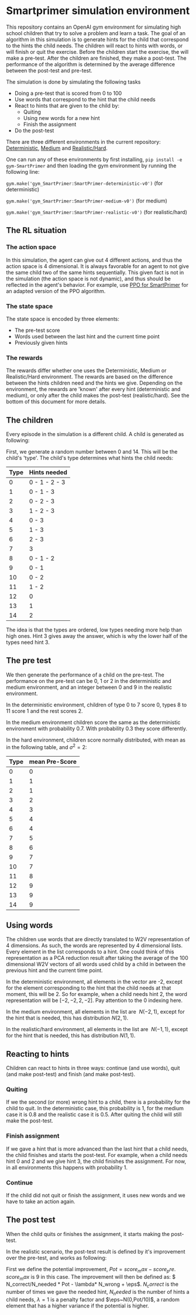 # Smartprimer simulation environment

This repository contains an OpenAI gym environment for simulating high school children that try to solve a problem and
learn a task. The goal of an algorithm in this simulation is to generate hints for the child that correspond to the
hints the child needs. The children will react to hints with words, or will finish or quit the exercise. Before the
children start the exercise, the will make a pre-test. After the children are finished, they make a post-test. The
performance of the algorithm is determined by the average difference between the post-test and pre-test.


The simulation is done by simulating the following tasks
* Doing a pre-test that is scored from 0 to 100
* Use words that correspond to the hint that the child needs
* React to hints that are given to the child by:
    * Quiting
    * Using new words for a new hint
    * Finish the assignment
* Do the post-test

There are three different environments in the current repository: [Deterministic](gym_SmartPrimer/envs/Deterministic), [Medium](gym_SmartPrimer/envs/Medium) and
[Realistic/Hard](gym_SmartPrimer/envs/Realistic_Hard).

One can run any of these environments by first installing, `pip install -e gym-SmartPrimer` and then loading the gym
environment by running the following line:

`gym.make('gym_SmartPrimer:SmartPrimer-deterministic-v0')` (for deterministic)

`gym.make('gym_SmartPrimer:SmartPrimer-medium-v0')` (for medium)

`gym.make('gym_SmartPrimer:SmartPrimer-realistic-v0')` (for realistic/hard)

## The RL situation
### The action space
In this simulation, the agent can give out 4 different actions, and thus the action space is 4 dimensional. It is always
favorable for an agent to not give the same child two of the same hints sequentially. This given fact is not in the
simulation (the action space is not dynamic), and thus should be reflected in the agent's behavior. For example, use
[PPO for SmartPrimer](gym_SmartPrimer/agents/ppo_agentSmartPrimer.py) for an adapted version of the PPO
algorithm.

### The state space
The state space is encoded by three elements:
* The pre-test score
* Words used between the last hint and the current time point
* Previously given hints

### The rewards
The rewards differ whether one uses the Deterministic, Medium or Realistic/Hard environment. The rewards are based
on the difference between the hints children need and the hints we give. Depending on the environment, the rewards are
'known' after every hint (deterministic and medium), or only after the child makes the post-test (realistic/hard). See
the bottom of this document for more details.


## The children
Every episode in the simulation is a different child. A child is generated as following:

First, we generate a random number between 0 and 14. This will be the child's 'type'. The child's type
determines what hints the child needs:

| Type | Hints needed  |
|------|---------------|
| 0    | 0 - 1 - 2 - 3 |
| 1    | 0 - 1 - 3     |
| 2    | 0 - 2 - 3     |
| 3    | 1 - 2 - 3     |
| 4    | 0 - 3         |
| 5    | 1 - 3         |
| 6    | 2 - 3         |
| 7    | 3             |
| 8    | 0 - 1 - 2     |
| 9    | 0 - 1         |
| 10   | 0 - 2         |
| 11   | 1 - 2         |
| 12   | 0             |
| 13   | 1             |
| 14   | 2             |

The idea is that the types are ordered, low types needing more help than high ones. Hint 3 gives away the answer,
which is why the lower half of the types need hint 3.


## The pre test
We then generate the performance of a child on the pre-test. The performance on the pre-test can be 0, 1 or 2 in the
deterministic and medium environment, and an integer between 0 and 9 in the realistic environment.

In the deterministic environment, children of type 0 to 7 score 0, types 8 to 11 score 1 and the rest scores 2.

In the medium environment children score the same as the deterministic environment with probability 0.7. With probability
0.3 they score differently.

In the hard environment, children score normally distributed, with mean as in the following table, and $\sigma^2=2$:

| Type | mean Pre-Score  |
|------|-----------------|
| 0    | 0               |
| 1    | 1               |
| 2    | 1               |
| 3    | 2               |
| 4    | 3               |
| 5    | 4               |
| 6    | 4               |
| 7    | 5               |
| 8    | 6               |
| 9    | 7               |
| 10   | 7               |
| 11   | 8               |
| 12   | 9               |
| 13   | 9               |
| 14   | 9               |


## Using words
The children use words that are directly translated to W2V representation of 4 dimensions. As such, the words are represented
by 4 dimensional lists. Every element in the list corresponds to a hint. One could think of this representation as a PCA reduction
result after taking the average of the 100 dimensional W2V vectors of all words used child by a child in between the previous hint
and the current time point.

In the deterministic environment, all elements in the vector are -2, except for the element corresponding to the hint
that the child needs at that moment, this will be 2. So for example, when a child needs hint 2, the word representation will be
$[-2, -2, 2, -2]$. Pay attention to the 0 indexing here.

In the medium environment, all elements in the list are $~N(-2,1)$, except for the hint that is needed, this has distribution
$N(2,1)$.

In the realistic/hard environment, all elements in the list are $~N(-1,1)$, except for the hint that is needed, this has distribution
$N(1,1)$.


## Reacting to hints
Children can react to hints in three ways: continue (and use words), quit (and make post-test) and finish (and make post-test).

### Quiting
If we the second (or more) wrong hint to a child, there is a probability for the child to quit. In the deterministic case,
this probability is 1, for the medium case it is 0.8 and the realistic case it is 0.5. After quiting the child will still
make the post-test.

### Finish assignment
If we gave a hint that is more advanced than the last hint that a child needs, the child finishes and starts the post-test.
For example, when a child needs hint 0 and 2 and we give hint 3, the child finishes the assignment. For now, in all environments
this happens with probability 1.

### Continue
If the child did not quit or finish the assignment, it uses new words and we have to take an action again.

## The post test
When the child quits or finishes the assignment, it starts making the post-test.

In the realistic scenario, the post-test result is defined by it's improvement over the pre-test, and works as following:

First we define the potential improvement, $Pot = score_max - score_pre$. $score_max$ is $9$ in this case. The improvement
will then be defined as: $ N_correct/N_needed * Pot - \lambda* N_wrong + \eps$. $N_correct$ is the number of times we gave
the needed hint, $N_needed$ is the number of hints a child needs, $\lambda=1$ is a penalty factor and $\eps~N(0,Pot/10)$, a
random element that has a higher variance if the potential is higher.